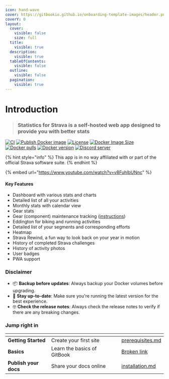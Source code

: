 ```yaml
---
icon: hand-wave
cover: https://gitbookio.github.io/onboarding-template-images/header.png
coverY: 0
layout:
  cover:
    visible: false
    size: full
  title:
    visible: true
  description:
    visible: true
  tableOfContents:
    visible: false
  outline:
    visible: false
  pagination:
    visible: true
---
```


# Introduction

> ### Statistics for Strava i**s a self-hosted web app designed to provide you with better stats**

[![CI](https://github.com/robiningelbrecht/statistics-for-strava/actions/workflows/ci.yml/badge.svg)](https://github.com/robiningelbrecht/statistics-for-strava/actions/workflows/ci.yml) [![Publish Docker image](https://github.com/robiningelbrecht/statistics-for-strava/actions/workflows/docker-image.yml/badge.svg)](https://github.com/robiningelbrecht/statistics-for-strava/actions/workflows/docker-image.yml) [![License](https://camo.githubusercontent.com/b086d8d5664916932389e20b5eaf63d8b68424f9310d772e933d2e1a1d3a6442/68747470733a2f2f696d672e736869656c64732e696f2f6769746875622f6c6963656e73652f726f62696e696e67656c6272656368742f737461746973746963732d666f722d7374726176613f636f6c6f723d343238663765266c6f676f3d6f70656e253230736f75726365253230696e6974696174697665266c6f676f436f6c6f723d7768697465)](https://raw.githubusercontent.com/robiningelbrecht/statistics-for-strava/refs/heads/master/LICENSE) [![Docker Image Size](https://camo.githubusercontent.com/2ce7af4355ba012ba407cee11eebcbe267920cd42f1cad91d5fa1d76f2f4df2e/68747470733a2f2f696d672e736869656c64732e696f2f646f636b65722f696d6167652d73697a652f726f62696e696e67656c6272656368742f7374726176612d73746174697374696373)](https://hub.docker.com/r/robiningelbrecht/strava-statistics) [![Docker pulls](https://camo.githubusercontent.com/8926c5d3c7cff12554c57c59bdaae82d46946a24ca0e15418b048b91fc9ae241/68747470733a2f2f696d672e736869656c64732e696f2f646f636b65722f70756c6c732f726f62696e696e67656c6272656368742f7374726176612d73746174697374696373)](https://hub.docker.com/r/robiningelbrecht/strava-statistics) [![Docker version](https://camo.githubusercontent.com/c8cfab1e5d4b55d157fa00296d0e98e5b2e9799ed667b3ef399a749cba7e9cb3/68747470733a2f2f696d672e736869656c64732e696f2f646f636b65722f762f726f62696e696e67656c6272656368742f7374726176612d737461746973746963733f736f72743d73656d766572)](https://hub.docker.com/r/robiningelbrecht/strava-statistics) [![Discord server](https://camo.githubusercontent.com/d90307893e3c05e96546379d49b6e4309df5bd9b02642dbf97c3b7aae320c12a/68747470733a2f2f696d672e736869656c64732e696f2f62616467652f53746174697374696373253230666f722532305374726176612d2532333538363546343f6c6f676f3d646973636f7264266c6f676f436f6c6f723d253233666666666666266c6162656c3d253230266c6162656c436f6c6f723d353835383538)](https://discord.gg/p4zpZyCHNc)

{% hint style="info" %}
This app is in no way affiliated with or part of the official Strava software suite.
{% endhint %}

{% embed url="https://www.youtube.com/watch?v=v8FuhlbUNnc" %}

#### Key Features

* Dashboard with various stats and charts
* Detailed list of all your activities
* Monthly stats with calendar view
* Gear stats
* Gear (component) maintenance tracking ([instructions](https://github.com/robiningelbrecht/statistics-for-strava/wiki/Gear-maintenance))
* Eddington for biking and running activities
* Detailed list of your segments and corresponding efforts
* Heatmap
* Strava Rewind, a fun way to look back on your year in motion
* History of completed Strava challenges
* History of activity photos
* User badges
* PWA support

### Disclaimer

* 📦 **Backup before updates**: Always backup your Docker volumes before upgrading.
* 🔄 **Stay up-to-date**: Make sure you're running the latest version for the best experience.
* 🤓 **Check the release notes**: Always check the release notes to verify if there are any breaking changes.

### Jump right in

<table data-view="cards"><thead><tr><th></th><th></th><th data-hidden data-card-cover data-type="files"></th><th data-hidden></th><th data-hidden data-card-target data-type="content-ref"></th></tr></thead><tbody><tr><td><strong>Getting Started</strong></td><td>Create your first site</td><td></td><td></td><td><a href="getting-started/prerequisites.md">prerequisites.md</a></td></tr><tr><td><strong>Basics</strong></td><td>Learn the basics of GitBook</td><td></td><td></td><td><a href="broken-reference">Broken link</a></td></tr><tr><td><strong>Publish your docs</strong></td><td>Share your docs online</td><td></td><td></td><td><a href="getting-started/installation.md">installation.md</a></td></tr></tbody></table>
